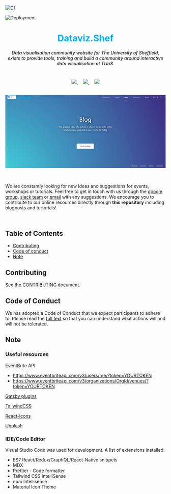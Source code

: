 ![CI](https://github.com/researchdata-sheffield/dataviz-hub2/workflows/CI/badge.svg?branch=development)

![Deployment](https://github.com/researchdata-sheffield/dataviz-hub2/workflows/Deploy/badge.svg?branch=master)

<center>
<h1 style="color: #00aeef"> Dataviz.Shef </h1>
<h5 style="font-weight: 500">Data visualisation community website for The University of Sheffield, exists to provide tools, training and build a community around interactive data visualisation at TUoS.</h5>
</center>

<br />

<div align="center">
  <a href="https://shef-dataviz.slack.com" target="_blank" rel="noopener noreferrer">
    <img src="https://upload.wikimedia.org/wikipedia/commons/thumb/b/b9/Slack_Technologies_Logo.svg/1280px-Slack_Technologies_Logo.svg.png" width="20%" />
  </a>
  <span width="10%">&nbsp; &nbsp;</span>
  <a href="https://groups.google.com/a/sheffield.ac.uk/forum/?hl=en#!forum/shef_dataviz-group" target="_blank" rel="noopener noreferrer">
    <img src="https://upload.wikimedia.org/wikipedia/commons/5/53/Google_%22G%22_Logo.svg" width="5%" />
  </a>
    <span width="10%">&nbsp; &nbsp;</span>
  <a href="mailto:rdm@sheffield.ac.uk" target="_blank" rel="noopener noreferrer">
    <img src="https://upload.wikimedia.org/wikipedia/commons/7/75/Antu-mail-folder-sent-16.svg" width="5%" />
  </a>
</div>


<br />


![Fig1](./src/images/readme/Fig1.png)

<br />

We are constantly looking for new ideas and suggestions for events, workshops or tutorials. Feel free to get in touch with us through the [google group](https://groups.google.com/a/sheffield.ac.uk/forum/?hl=en#!forum/shef_dataviz-group), [slack team](https://shef-dataviz.slack.com) or [email](mailto:rdm@sheffield.ac.uk) with any suggestions. We encourage you to contribute to our online resources directly through **this repository** including blogposts and turtorials!



<br />

## Table of Contents

 - <a href="#contributing">Contributing</a>
 - <a href="#code-of-conduct">Code of conduct</a>
 - <a href="#note">Note</a>


## Contributing
See the [CONTRIBUTING](./CONTRIBUTING.md) document.

## Code of Conduct
We has adopted a Code of Conduct that we expect participants to adhere to. Please read the [full text](./CODE-OF-CONDUCT.md) so that you can understand what actions will and will not be tolerated.

## Note

### Useful resources

EventBrite API 
+ https://www.eventbriteapi.com/v3/users/me/?token=YOURTOKEN
+ https://www.eventbriteapi.com/v3/organizations/OrgId/venues/?token=YOURTOKEN

[Gatsby plugins](https://www.gatsbyjs.org/plugins/)

[TailwindCSS](https://tailwindcss.com/docs/preflight)

[React-Icons](https://react-icons.netlify.com/#/)

[Unplash](https://unsplash.com/)

### IDE/Code Editor
Visual Studio Code was used for development.
A list of extensions installed:
  - ES7 React/Redux/GraphQL/React-Native snippets
  - MDX
  - Prettier - Code formatter
  - Tailwind CSS IntelliSense
  - npm Intellisense
  - Material Icon Theme


